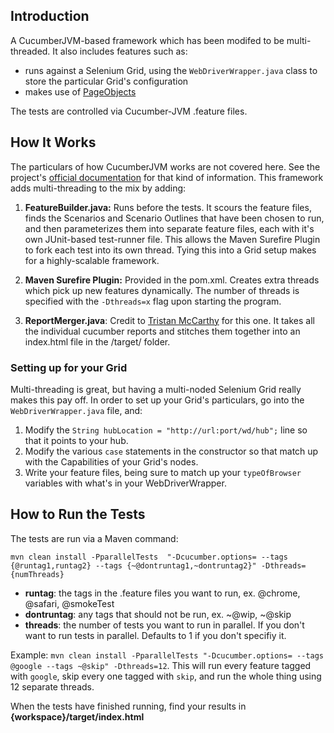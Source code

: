 ## Introduction
A CucumberJVM-based framework which has been modifed to be multi-threaded.  It also includes features such as:

* runs against a Selenium Grid, using the `WebDriverWrapper.java` class to store the particular Grid's configuration
* makes use of [PageObjects](https://code.google.com/p/selenium/wiki/PageObjects)

The tests are controlled via Cucumber-JVM .feature files.

## How It Works
The particulars of how CucumberJVM works are not covered here.  See the project's [official documentation](https://github.com/cucumber/cucumber-jvm)
for that kind of information.
This framework adds multi-threading to the mix by adding:

1. __FeatureBuilder.java:__  Runs before the tests.  It
scours the feature files, finds the Scenarios and Scenario Outlines that have been chosen to run, and then 
parameterizes them into separate feature files, each with it's own JUnit-based test-runner file.  This 
allows the Maven Surefire Plugin to fork each test into its own thread.  Tying this into a Grid setup 
makes for a highly-scalable framework.

2. __Maven Surefire Plugin:__  Provided in the pom.xml.  Creates extra threads which pick up new features 
dynamically.  The number of threads is specified with the `-Dthreads=x` flag upon starting the program.

3. __ReportMerger.java__:  Credit to [Tristan McCarthy](https://github.com/tristanmccarthy/Cucumber-JVM-Parallel) 
for this one.  It takes all the individual cucumber reports and stitches them together into an index.html 
file in the /target/ folder.

### Setting up for your Grid
Multi-threading is great, but having a multi-noded Selenium Grid really makes this pay off.  In order to set up your Grid's particulars, go into the `WebDriverWrapper.java` file, and:
1.  Modify the `String hubLocation = "http://url:port/wd/hub";` line so that it points to your hub.
2.  Modify the various `case` statements in the constructor so that match up with the Capabilities of your Grid's nodes.
3.  Write your feature files, being sure to match up your `typeOfBrowser` variables with what's in your WebDriverWrapper.

## How to Run the Tests
The tests are run via a Maven command:

`mvn clean install -PparallelTests  "-Dcucumber.options= --tags {@runtag1,runtag2} --tags {~@dontruntag1,~dontruntag2}" -Dthreads={numThreads}`

+ __runtag__: the tags in the .feature files you want to run, ex. @chrome, @safari, @smokeTest
+ __dontruntag__: any tags that should not be run, ex. ~@wip, ~@skip
+ __threads__: the number of tests you want to run in parallel. If you don't want to run tests in parallel.  Defaults to 1 if you don't specifiy it.

Example:  `mvn clean install -PparallelTests "-Dcucumber.options= --tags @google --tags ~@skip" -Dthreads=12`.  This will run every feature tagged with `google`, skip every one tagged with `skip`, and run the whole thing using 12 separate threads.

When the tests have finished running, find your results in __{workspace}/target/index.html__
